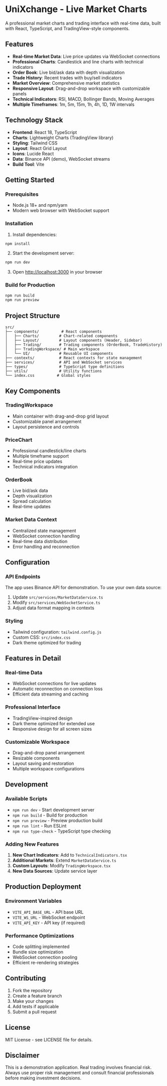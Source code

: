 # UniXchange - Live Market Charts

A professional market charts and trading interface with real-time data, built with React, TypeScript, and TradingView-style components.

## Features

- **Real-time Market Data**: Live price updates via WebSocket connections
- **Professional Charts**: Candlestick and line charts with technical indicators
- **Order Book**: Live bid/ask data with depth visualization
- **Trade History**: Recent trades with buy/sell indicators
- **Market Overview**: Comprehensive market statistics
- **Responsive Layout**: Drag-and-drop workspace with customizable panels
- **Technical Indicators**: RSI, MACD, Bollinger Bands, Moving Averages
- **Multiple Timeframes**: 1m, 5m, 15m, 1h, 4h, 1D, 1W intervals

## Technology Stack

- **Frontend**: React 18, TypeScript
- **Charts**: Lightweight Charts (TradingView library)
- **Styling**: Tailwind CSS
- **Layout**: React Grid Layout
- **Icons**: Lucide React
- **Data**: Binance API (demo), WebSocket streams
- **Build Tool**: Vite

## Getting Started

### Prerequisites

- Node.js 18+ and npm/yarn
- Modern web browser with WebSocket support

### Installation

1. Install dependencies:
```bash
npm install
```

2. Start the development server:
```bash
npm run dev
```

3. Open [http://localhost:3000](http://localhost:3000) in your browser

### Build for Production

```bash
npm run build
npm run preview
```

## Project Structure

```
src/
├── components/          # React components
│   ├── Charts/         # Chart-related components
│   ├── Layout/         # Layout components (Header, Sidebar)
│   ├── Trading/        # Trading components (OrderBook, TradeHistory)
│   ├── TradingWorkspace/ # Main workspace
│   └── UI/             # Reusable UI components
├── contexts/           # React contexts for state management
├── services/           # API and WebSocket services
├── types/              # TypeScript type definitions
├── utils/              # Utility functions
└── index.css          # Global styles
```

## Key Components

### TradingWorkspace
- Main container with drag-and-drop grid layout
- Customizable panel arrangement
- Layout persistence and controls

### PriceChart
- Professional candlestick/line charts
- Multiple timeframe support
- Real-time price updates
- Technical indicators integration

### OrderBook
- Live bid/ask data
- Depth visualization
- Spread calculation
- Real-time updates

### Market Data Context
- Centralized state management
- WebSocket connection handling
- Real-time data distribution
- Error handling and reconnection

## Configuration

### API Endpoints
The app uses Binance API for demonstration. To use your own data source:

1. Update `src/services/MarketDataService.ts`
2. Modify `src/services/WebSocketService.ts`
3. Adjust data format mapping in contexts

### Styling
- Tailwind configuration: `tailwind.config.js`
- Custom CSS: `src/index.css`
- Dark theme optimized for trading

## Features in Detail

### Real-time Data
- WebSocket connections for live updates
- Automatic reconnection on connection loss
- Efficient data streaming and caching

### Professional Interface
- TradingView-inspired design
- Dark theme optimized for extended use
- Responsive design for all screen sizes

### Customizable Workspace
- Drag-and-drop panel arrangement
- Resizable components
- Layout saving and restoration
- Multiple workspace configurations

## Development

### Available Scripts

- `npm run dev` - Start development server
- `npm run build` - Build for production
- `npm run preview` - Preview production build
- `npm run lint` - Run ESLint
- `npm run type-check` - TypeScript type checking

### Adding New Features

1. **New Chart Indicators**: Add to `TechnicalIndicators.tsx`
2. **Additional Markets**: Extend `MarketDataService.ts`
3. **Custom Layouts**: Modify `TradingWorkspace.tsx`
4. **New Data Sources**: Update service layer

## Production Deployment

### Environment Variables
- `VITE_API_BASE_URL` - API base URL
- `VITE_WS_URL` - WebSocket endpoint
- `VITE_API_KEY` - API key (if required)

### Performance Optimizations
- Code splitting implemented
- Bundle size optimization
- WebSocket connection pooling
- Efficient re-rendering strategies

## Contributing

1. Fork the repository
2. Create a feature branch
3. Make your changes
4. Add tests if applicable
5. Submit a pull request

## License

MIT License - see LICENSE file for details.

## Disclaimer

This is a demonstration application. Real trading involves financial risk. Always use proper risk management and consult financial professionals before making investment decisions.
